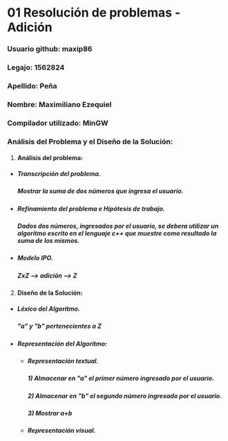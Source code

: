 # 01 Resolución de problemas - Adición

### Usuario github: maxip86
### Legajo: 1562824
### Apellido: Peña
### Nombre: Maximiliano Ezequiel
### Compilador utilizado: MinGW

### Análisis del Problema y el Diseño de la Solución:
1. #### Análisis del problema:
  - ##### Transcripción del problema. 
    ##### *Mostrar la suma de dos números que ingresa el usuario.*
    

  - ##### Refinamiento del problema e Hipótesis de trabajo. 
      ##### *Dados dos números, ingresados por el usuario, se debera utilizar un algoritmo escrito en el lenguaje c++ que muestre como resultado la suma de los mismos.*

  - ##### Modelo IPO. 
    ##### *ZxZ --> adición --> Z*

2. #### Diseño de la Solución:
  - ##### Léxico del Algoritmo. 
    ##### *"a" y "b" pertenecientes a Z*

  - ##### Representación del Algoritmo:
    
    - ##### Representación textual. 
      ##### *1) Almacenar en "a" el primer número ingresado por el usuario.*
      ##### *2)  Almacenar en "b" el segundo número ingresado por el usuario.*
      ##### *3)  Mostrar a+b*
      
    - ##### Representación visual. 